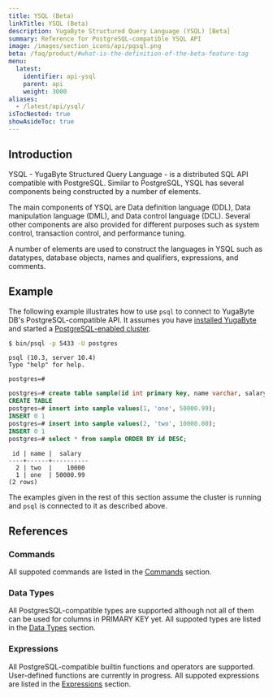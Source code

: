 ```yaml
---
title: YSQL (Beta)
linkTitle: YSQL (Beta)
description: YugaByte Structured Query Language (YSQL) [Beta]
summary: Reference for PostgreSQL-compatible YSQL API
image: /images/section_icons/api/pgsql.png
beta: /faq/product/#what-is-the-definition-of-the-beta-feature-tag
menu:
  latest:
    identifier: api-ysql
    parent: api
    weight: 3000
aliases:
  - /latest/api/ysql/
isTocNested: true
showAsideToc: true
---
```


## Introduction
YSQL - YugaByte Structured Query Language - is a distributed SQL API compatible with PostgreSQL. Similar to PostgreSQL, YSQL has several components being constructed by a number of elements.

The main components of YSQL are Data definition language (DDL), Data manipulation language (DML), and Data control language (DCL). Several other components are also provided for different purposes such as system control, transaction control, and performance tuning.

A number of elements are used to construct the languages in YSQL such as datatypes, database objects, names and qualifiers, expressions, and comments.

## Example
The following example illustrates how to use `psql` to connect to YugaByte DB's PostgreSQL-compatible API. It assumes you have [installed YugaByte](../../quick-start/install/) and started a [PostgreSQL-enabled cluster](../../quick-start/test-postgresql/).

```sh
$ bin/psql -p 5433 -U postgres
```

```
psql (10.3, server 10.4)
Type "help" for help.

postgres=#
```

```sql
postgres=# create table sample(id int primary key, name varchar, salary float);
CREATE TABLE
postgres=# insert into sample values(1, 'one', 50000.99);
INSERT 0 1
postgres=# insert into sample values(2, 'two', 10000.00);
INSERT 0 1
postgres=# select * from sample ORDER BY id DESC;
```

```
 id | name |  salary
----+------+----------
  2 | two  |    10000
  1 | one  | 50000.99
(2 rows)
```
The examples given in the rest of this section assume the cluster is running and `psql` is connected to it as described above.

## References

### Commands
All suppoted commands are listed in the [Commands](commands/) section.

### Data Types
All PostgresSQL-compatible types are supported although not all of them can be used for columns in PRIMARY KEY yet. All suppoted types are listed in the [Data Types](datatypes/) section.

### Expressions
All PostgreSQL-compatible builtin functions and operators are supported. User-defined functions are currently in progress. All suppoted expressions are listed in the [Expressions](exprs/) section.
